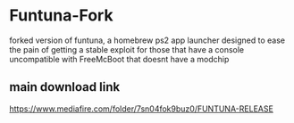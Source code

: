 # Funtuna-Fork
forked version of funtuna, a homebrew ps2 app launcher designed to ease the pain of getting a stable exploit for those that have a console uncompatible with FreeMcBoot that doesnt have a modchip




## main download link 

https://www.mediafire.com/folder/7sn04fok9buz0/FUNTUNA-RELEASE
